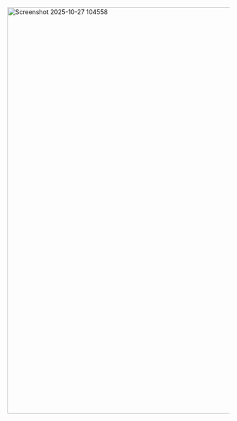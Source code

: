 
<img width="1887" height="922" alt="Screenshot 2025-10-27 104558" src="https://github.com/user-attachments/assets/d39a6a4c-9d68-4672-9bba-43e249f92cc4" />
